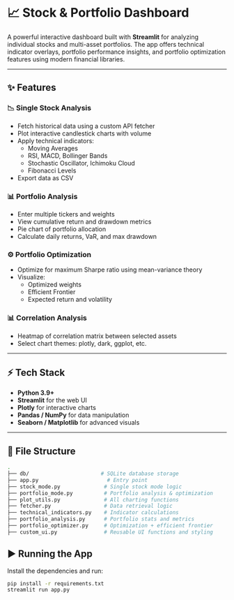 # 📈 Stock & Portfolio Dashboard

A powerful interactive dashboard built with **Streamlit** for analyzing individual stocks and multi-asset portfolios. The app offers technical indicator overlays, portfolio performance insights, and portfolio optimization features using modern financial libraries.

---

## ✨ Features

### 📉 Single Stock Analysis
- Fetch historical data using a custom API fetcher
- Plot interactive candlestick charts with volume
- Apply technical indicators:
  - Moving Averages
  - RSI, MACD, Bollinger Bands
  - Stochastic Oscillator, Ichimoku Cloud
  - Fibonacci Levels
- Export data as CSV

### 📊 Portfolio Analysis
- Enter multiple tickers and weights
- View cumulative return and drawdown metrics
- Pie chart of portfolio allocation
- Calculate daily returns, VaR, and max drawdown

### ⚙️ Portfolio Optimization
- Optimize for maximum Sharpe ratio using mean-variance theory
- Visualize:
  - Optimized weights
  - Efficient Frontier
  - Expected return and volatility

### 📊 Correlation Analysis
- Heatmap of correlation matrix between selected assets
- Select chart themes: plotly, dark, ggplot, etc.

---

## ⚡ Tech Stack
- **Python 3.9+**
- **Streamlit** for the web UI
- **Plotly** for interactive charts
- **Pandas / NumPy** for data manipulation
- **Seaborn / Matplotlib** for advanced visuals 

---

## 📝 File Structure
```bash
.
├── db/                       # SQLite database storage
├── app.py                      # Entry point
├── stock_mode.py              # Single stock mode logic
├── portfolio_mode.py          # Portfolio analysis & optimization
├── plot_utils.py              # All charting functions
├── fetcher.py                 # Data retrieval logic
├── technical_indicators.py    # Indicator calculations
├── portfolio_analysis.py      # Portfolio stats and metrics
├── portfolio_optimizer.py     # Optimization + efficient frontier
├── custom_ui.py               # Reusable UI functions and styling
```

## ▶️ Running the App

Install the dependencies and run:
```bash
pip install -r requirements.txt
streamlit run app.py
```


